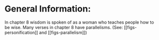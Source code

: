 # General Information:

In chapter 8 wisdom is spoken of as a woman who teaches people how to be wise. Many verses in chapter 8 have parallelisms. (See: [[figs-personification]] and [[figs-parallelism]])